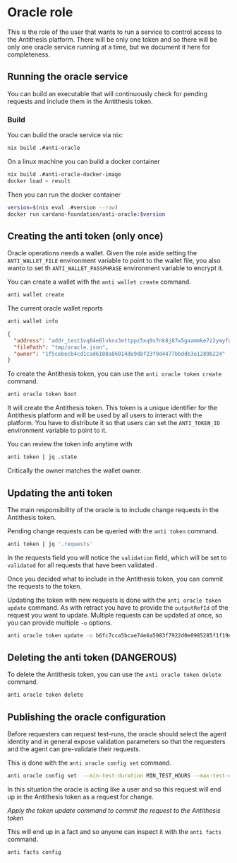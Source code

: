 # Oracle role

This is the role of the user that wants to run a service to control access to the Antithesis platform. There will be only one token and so there will be only one oracle service running at a time, but we document it here for completeness.

## Running the oracle service

You can build an executable that will continuously check for pending requests and include them in the Antithesis token.

### Build

You can build the oracle service via nix:

```bash
nix build .#anti-oracle
```

On a linux machine you can build a docker container

```bash
nix build .#anti-oracle-docker-image
docker load < result
```

Then you can run the docker container

```bash
version=$(nix eval .#version --raw)
docker run cardano-foundation/anti-oracle:$version
```

## Creating the anti token (only once)

Oracle operations needs a wallet. Given the role aside setting the `ANTI_WALLET_FILE` environment variable to point to the wallet file, you also wanto to set th `ANTI_WALLET_PASSPHRASE` environment variable to encrypt it.

You can create a wallet with the `anti wallet create` command.

```bash
anti wallet create
```

The current oracle wallet reports

```bash
anti wallet info
```

```json
{
  "address": "addr_test1vq04e6lvknx3ettppz5xq9x7nk8j87w5gaammke7z2ymyfqtkl4vv",
  "filePath": "tmp/oracle.json",
  "owner": "1f5cebecb4cd1cad6108a86014de9d8f23f9d4477bbddb3e1289b224"
}
```

To create the Antithesis token, you can use the `anti oracle token create` command.

```bash
anti oracle token boot
```

It will create the Antithesis token. This token is a unique identifier for the Antithesis platform and will be used by all users to interact with the platform. You have to distribute it so that users can set the `ANTI_TOKEN_ID` environment variable to point to it.

You can review the token info anytime with

```bash
anti token | jq .state
```

Critically the owner matches the wallet owner.

## Updating the anti token

The main responsibility of the oracle is to include change requests in the Antithesis token.

Pending change requests can be queried with the `anti token` command.

```bash
anti token | jq '.requests'
```

In the requests field you will notice the `validation` field, which will be set to `validated` for all requests that have been validated .

Once you decided what to include in the Antithesis token, you can commit the requests to the token.

Updating the token with new requests is done with the `anti oracle token update` command. As with retract you have to provide the `outputRefId` of the request you want to update. Multiple requests can be updated at once, so you can provide multiple `-o` options.

```bash
anti oracle token update -o b6fc7cca5bcae74e6a5983f7922d0e0985285f1f19e62ccc9cb9fd4d3766a81b-0
```

## Deleting the anti token (DANGEROUS)

To delete the Antithesis token, you can use the `anti oracle token delete` command.

```bash
anti oracle token delete
```

## Publishing the oracle configuration

Before requesters can request test-runs, the oracle should select the agent identity and in general expose validation parameters so that the requesters and the agent can pre-validate their requests.

This is done with the `anti oracle config set` command.


```bash
anti oracle config set  --min-test-duration MIN_TEST_HOURS --max-test-duration MAX_TEST_HOURS --agent-pkh PUBLIC_KEY_HASH
```

In this situation the oracle is acting like a user and so this request will end up in the Antithesis token as a request for change.

*Apply the token update command to commit the request to the Antithesis token*

This will end up in a fact and so anyone can inspect it with the `anti facts` command.

```bash
anti facts config
```

